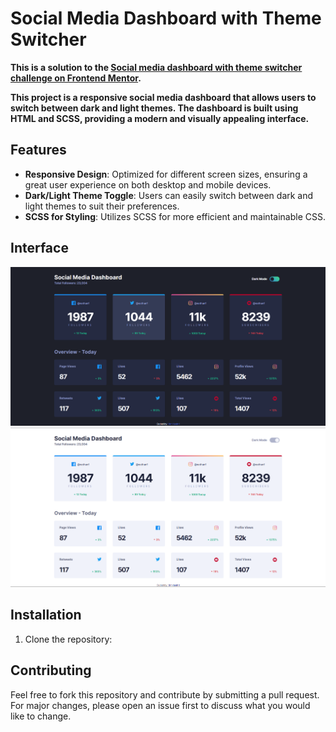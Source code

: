 # Social Media Dashboard with Theme Switcher

__This is a solution to the [Social media dashboard with theme switcher challenge on Frontend Mentor](https://www.frontendmentor.io/challenges/social-media-dashboard-with-theme-switcher-6oY8ozp_H).__

__This project is a responsive social media dashboard that allows users to switch between dark and light themes. The dashboard is built using HTML and SCSS, providing a modern and visually appealing interface.__

## Features
- __Responsive Design__: Optimized for different screen sizes, ensuring a great user experience on both desktop and mobile devices.
- __Dark/Light Theme Toggle__: Users can easily switch between dark and light themes to suit their preferences.
- __SCSS for Styling__: Utilizes SCSS for more efficient and maintainable CSS.

## Interface
![Dark](./images/Dark%20Interface.png)
![Light](./images/Light%20Interface.png)

## Installation
1. Clone the repository: 

## Contributing
Feel free to fork this repository and contribute by submitting a pull request. For major changes, please open an issue first to discuss what you would like to change.


